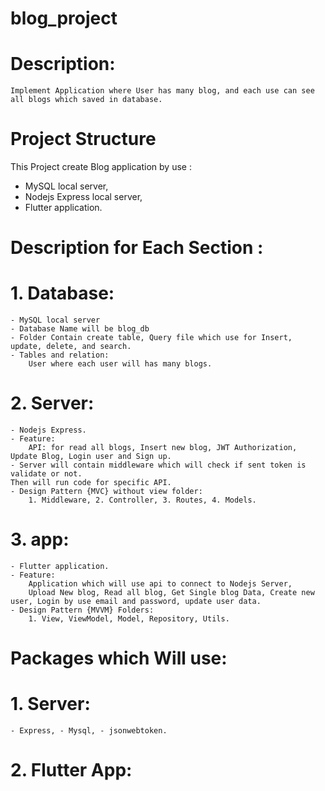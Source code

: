 # blog_project

# Description:
    Implement Application where User has many blog, and each use can see all blogs which saved in database.

# Project Structure
This Project create Blog application by use :
- MySQL local server, 
- Nodejs Express local server,
- Flutter application.

# Description for Each Section :
# 1. Database:
    - MySQL local server
    - Database Name will be blog_db
    - Folder Contain create table, Query file which use for Insert, update, delete, and search.
    - Tables and relation:
        User where each user will has many blogs.
# 2. Server:
    - Nodejs Express.
    - Feature:
        API: for read all blogs, Insert new blog, JWT Authorization, Update Blog, Login user and Sign up.
    - Server will contain middleware which will check if sent token is validate or not.
    Then will run code for specific API.
    - Design Pattern {MVC} without view folder:
        1. Middleware, 2. Controller, 3. Routes, 4. Models.
# 3. app:
    - Flutter application.
    - Feature:
        Application which will use api to connect to Nodejs Server,
        Upload New blog, Read all blog, Get Single blog Data, Create new user, Login by use email and password, update user data.
    - Design Pattern {MVVM} Folders:
        1. View, ViewModel, Model, Repository, Utils.

# Packages which Will use:
# 1. Server:
    - Express, - Mysql, - jsonwebtoken.
# 2. Flutter App:
